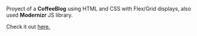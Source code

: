 Proyect of a <b>CoffeeBlog</b> using HTML and CSS with Flex/Grid displays, also used <b>Modernizr</b> JS library. 

Check it out <a href="https://jomas94.github.io/CoffeeBlog/" target="_blank" >here.</a>
